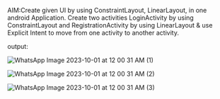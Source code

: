 AIM:Create given UI by using ConstraintLayout, LinearLayout, in one android Application. Create two activities LoginActivity by using ConstraintLayout and RegistrationActivity by using LinearLayout & use Explicit Intent to move from one activity to another activity.

output:

![WhatsApp Image 2023-10-01 at 12 00 31 AM (1)](https://github.com/P-21710/MAD_Practical-4_21012011127/assets/98374171/5ad3fd17-0221-438e-bef2-f866766b2cb2)

![WhatsApp Image 2023-10-01 at 12 00 31 AM (2)](https://github.com/P-21710/MAD_Practical-4_21012011127/assets/98374171/fbc23931-d095-4afd-9a84-d8fce4d21beb)

![WhatsApp Image 2023-10-01 at 12 00 31 AM (3)](https://github.com/P-21710/MAD_Practical-4_21012011127/assets/98374171/2cf8495d-f03d-4f55-bbf5-51db4770e7fd)


